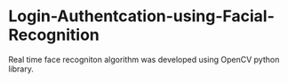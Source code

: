 # Login-Authentcation-using-Facial-Recognition
Real time face recogniton algorithm was developed using OpenCV python library. 
